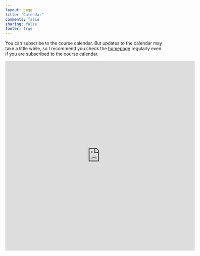 ```yaml
---
layout: page
title: "Calendar"
comments: false
sharing: false
footer: true
---
```


You can subscribe to the course calendar. But updates to the calendar may take a little while, so I recommend you check the [homepage](../index.html) regularly even if you are subscribed to the course calendar. 

<iframe src="https://www.google.com/calendar/embed?showTitle=0&amp;showPrint=0&amp;height=600&amp;wkst=2&amp;bgcolor=%23FFFFFF&amp;src=qucr0db17l0vcpb7p50b04h1rs%40group.calendar.google.com&amp;color=%23853104&amp;ctz=America%2FNew_York" style=" border-width:0 " width="600" height="600" frameborder="0" scrolling="no"></iframe>
